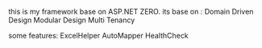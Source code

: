 this is my framework base on ASP.NET ZERO. 
its base on : 
Domain Driven Design
Modular Design
Multi Tenancy

some features:
ExcelHelper
AutoMapper
HealthCheck



